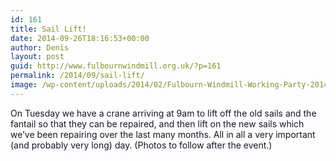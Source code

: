 ```yaml
---
id: 161
title: Sail Lift!
date: 2014-09-26T18:16:53+00:00
author: Denis
layout: post
guid: http://www.fulbournwindmill.org.uk/?p=161
permalink: /2014/09/sail-lift/
image: /wp-content/uploads/2014/02/Fulbourn-Windmill-Working-Party-2014-02-01-01-150x150.jpg
---
```

<span style="color: #141823;">On Tuesday we have a crane arriving at 9am to lift off the old sails and the fantail so that they can be repaired, and then lift on the new sails which we&#8217;ve been repairing over the last many months. All in all a very important (and probably very long) day. (Photos to follow after the event.)</span>
<!--break-->
